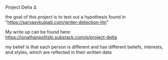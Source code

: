 Project Delta ∆

the goal of this project is to test out a hypothesis found in "https://sarvasvkulpati.com/writer-detection-llm"

My write up can be found here: https://jonathanpolitzki.substack.com/p/project-delta 

my belief is that each person is different and has different beliefs, interests, and styles, which are reflected in their written data
